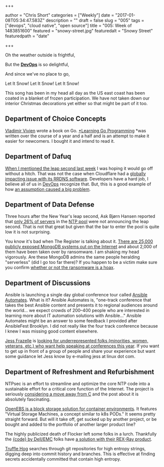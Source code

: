 +++

author = "Chris Short"
categories = ["Weekly"]
date = "2017-01-08T05:34:47.583Z"
description = ""
draft = false
slug = "005"
tags = ["devops", "cloud native", "open source"]
title = "005: Week of 1483851600"
featured = "snowy-street.jpg"
featuredalt = "Snowy Street"
featuredpath = "date"

+++

Oh the weather outside is frightful,

But the [**DevOps**](https://devopsish.com) is so delightful,

And since we've no place to go,

Let It Snow! Let It Snow! Let It Snow!

This song has been in my head all day as the US east coast has been coated in a blanket of frozen participation. We have not taken down our interior Christmas decorations yet either so that might be part of it too.

## Department of Choice Concepts

[Vladimir Vivien](https://medium.com/learning-the-go-programming-language/why-i-wrote-a-book-on-go-programming-b67aa5d3067b#.utvbksmbn) wrote a book on Go. [*Learning Go Programming](https://vladimirvivien.github.io/learning-go/) *was written over the course of a year and a half and is an attempt to make it easier for newcomers. I bought it and intend to read it.

## Department of Dafuq

[When I mentioned the leap second last week](https://devopsish.com/004-week-of-1483246800-f780b9b00f3#.39rd4k2eh) I was hoping it would go off without a hitch. That was not the case when Cloudflare had a [globally impacting issue with its RRDNS software](https://blog.cloudflare.com/how-and-why-the-leap-second-affected-cloudflare-dns/). Developers have a hard job, I believe all of us in [DevOps](https://devopsish.com) recognize that. But, this is a good example of how [an assumption caused a big problem](https://chrisshort.net/take-ownership-plant-your-flag/).

## Department of Data Defense

Three hours after the New Year's leap second, Ask Bjørn Hansen reported that [only 26% of servers](https://community.ntppool.org/t/leap-second-2017-status/59) in the [NTP pool](http://www.pool.ntp.org/en/) were not announcing the leap second. That is not that great but given that the bar to enter the pool is quite low it is not surprising.

You know it's bad when The Register is talking about it. [There are 25,000 publicly exposed MongoDB systems out on the Internet](http://www.theregister.co.uk/2017/01/04/mongodb_installs_wiped_by_bitcoin_ransoming_script/) and about 2,000 of them have been taken over by ransomware. I am shaking my head vigorously. Are these MongoDB admins the same people heralding "serverless" (did I go too far there)? If you happen to be a victim make sure you confirm [whether or not the ransomware is a hoax](https://www.databreaches.net/dont-pay-the-mongodb-ransom-until-you-check-to-see-if-its-a-scam/).

## Department of Discussions

Ansible is launching a single day global conference tour called [Ansible Automates](https://www.ansible.com/automates). What is it? Ansible Automates is, "one-track conference that takes the best Ansible content and presents it to regional audiences around the world... we expect crowds of 200–400 people who are interested in learning more about IT automation solutions with Ansible..." Ansible Automates might be an answer to some feedback I provided after AnsibleFest Brooklyn. I did not really like the four track conference because I knew I was missing good content elsewhere.

[Jess Frazelle](https://blog.jessfraz.com/) is [looking for underrepresented folks (minorities, women, veterans, etc.) who want help speaking at conferences this year](https://twitter.com/jessfraz/status/815946957474721796). If you want to get up in front of a group of people and share your experience but want some guidance let Jess know by e-mailing jess at linux dot com.

## Department of Refreshment and Refurbishment

NTPsec is an effort to streamline and optimize the core NTP code into a sustainable effort for a critical core function of the Internet. The project is seriously [considering a move away from C](https://blog.ntpsec.org/2017/01/03/getting-past-c.html) and the post about it is absolutely fascinating.

[OpenEBS is a block storage solution for container environments](https://blog.openebs.io/openebs-the-containerized-storage-f76e394a9543#.tie13be63). It features "Virtual Storage Machines, a concept similar to k8s PODs." It seems pretty straight forward. But will it take off, get sucked up by another project, or be bought and added to the portfolio of another larger product line?

The highly publicized death of Flocker left some folks in a lurch. Thankfully the [{code} by Dell/EMC](http://codedellemc.com/) folks have [a solution with their REX-Ray product](https://blog.codedellemc.com/2017/01/06/migrate_flocker_drivers_rexray/).

[Truffle Hog](https://github.com/dxa4481/truffleHog) searches through git repositories for high entropy strings, digging deep into commit history and branches. This is effective at finding secrets accidentally committed that contain high entropy.
